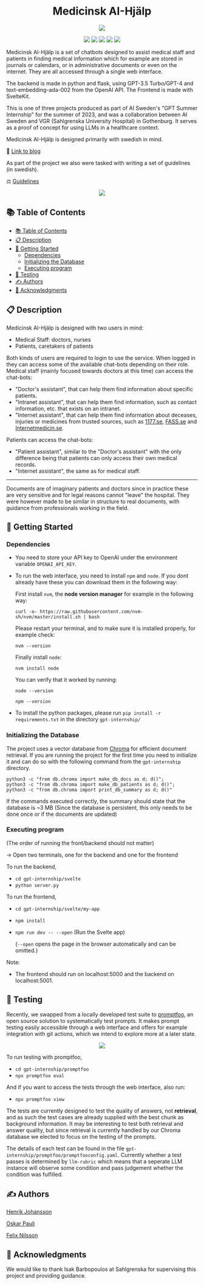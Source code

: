 <h1 align= center>Medicinsk AI-Hjälp</h1>



<p align="center">
  <img src="img/MAIH.png" />
</p>

<p align="center">
<img src="https://img.shields.io/badge/python-3670A0?style=for-the-badge&logo=python&logoColor=ffdd54"/>
<img src="https://img.shields.io/badge/chatGPT-74aa9c?style=for-the-badge&logo=openai&logoColor=white"/>
<img src="https://img.shields.io/badge/pandas-%23150458.svg?style=for-the-badge&logo=pandas&logoColor=white"/>
<img src="https://img.shields.io/badge/Svelte-4A4A55?style=for-the-badge&logo=svelte&logoColor=FF3E00"/>
<img src="https://img.shields.io/badge/Flask-000000?style=for-the-badge&logo=flask&logoColor=white"/>
</p>


Medicinsk AI-Hjälp is a set of chatbots designed to assist medical staff and patients in finding medical information which for example are stored in journals or calendars, or in administrative documents or even on the internet. They are all accessed through a single web interface.

The backend is made in python and flask, using GPT-3.5 Turbo/GPT-4 and text-embedding-ada-002 from the OpenAI API.
The Frontend is made with SvelteKit.

This is one of three projects produced as part of AI Sweden's "GPT Summer Internship" for the summer of 2023, and was a collaboration between AI Sweden and VGR (Sahlgrenska University Hospital) in Gothenburg. It serves as a proof of concept for using LLMs in a healthcare context.

Medicinsk AI-Hjälp is designed primarily with swedish in mind.

🔗 [Link to blog](https://my.ai.se/projects/287)

As part of the project we also were tasked with writing a set of guidelines 
(in swedish).

⚖️ [Guidelines](img/gpt_internship_guidelines.pdf)

<p align="center">
  <img src="img/Chatting.png" />
</p>


## 📚 Table of Contents 
- [📚 Table of Contents](#-table-of-contents)
- [📋 Description](#-description)
- [🚀 Getting Started](#-getting-started)
  - [Dependencies](#dependencies)
  - [Initializing the Database](#initializing-the-database)
  - [Executing program](#executing-program)
- [🧪 Testing](#-testing)
- [✍️ Authors](#️-authors)
- [🤝 Acknowledgments](#-acknowledgments)




## 📋 Description

Medicinsk AI-Hjälp is designed with two users in mind:

* Medical Staff: doctors, nurses
* Patients, caretakers of patients

Both kinds of users are required to login to use the service.
When logged in they can access some of the available chat-bots depending on their role.
Medical staff (mainly focused towards doctors at this time) can access the chat-bots:
- "Doctor's assistant", that can help them find information about specific patients.
- "Intranet assistant", that can help them find information, such as contact information, etc. that exists on an intranet.
- "Internet assistant", that can help them find information about deceases, injuries or medicines from trusted sources, such as [1177.se](https://www.1177.se), [FASS.se](https://www.fass.se) and [Internetmedicin.se](https://internetmedicin.se).

Patients can access the chat-bots:
- "Patient assistant", similar to the "Doctor's assistant" with the only difference being that patients can only access their own medical records.
- "Internet assistant", the same as for medical staff.

---

Documents are of imaginary patients and doctors since in practice these are very sensitive and for legal reasons cannot "leave" the hospital.
They were however made to be similar in structure to real documents, with guidance from professionals working in the field.



## 🚀 Getting Started

### Dependencies

* You need to store your API key to OpenAI under the environment variable ```OPENAI_API_KEY```.
  
* To run the web interface, you need to install ```npm``` and ```node```. If you dont already have these you can download them in the following way:

   First install ```nvm```, the **node version manager** for example in the following way:

  ```curl -o- https://raw.githubusercontent.com/nvm-sh/nvm/master/install.sh | bash```

   Please restart your terminal, and to make sure it is installed properly, for example check:
    
  ```nvm --version```

   Finally install ```node```:

  ```nvm install node```

  You can verify that it worked by running:

  ```node --version```

  ```npm --version ```

* To install the python packages, please run ```pip install -r requirements.txt``` in the directory ```gpt-internship/```

### Initializing the Database
The project uses a vector database from [Chroma](https://docs.trychroma.com/) for efficient document retrieval. If you are running the project for the first time you need to initialize it and can do so with the following command from the ```gpt-internship``` directory.

```
python3 -c "from db.chroma import make_db_docs as d; d()"; 
python3 -c "from db.chroma import make_db_patients as d; d()";
python3 -c "from db.chroma import print_db_summary as d; d()"
```
If the commands executed correctly, the summary should state that the database is ~3 MB
(Since the database is persistent, this only needs to be done once or if the documents are updated)
### Executing program

(The order of running the front/backend should not matter)

-> Open two terminals, one for the backend and one for the frontend

To run the backend,
- `cd gpt-internship/svelte`
- `python server.py`


To run the frontend,
- `cd gpt-internship/svelte/my-app`
- `npm install`
- `npm run dev -- --open` (Run the Svelte app)

    (`--open` opens the page in the browser automatically and can be omitted.)

Note:
- The frontend should run on localhost:5000 and the backend on localhost:5001.


## 🧪 Testing
Recently, we swapped from a locally developed test suite to [promptfoo](https://promptfoo.dev/docs/intro/), an open source solution to systematically test prompts. It makes prompt testing easily accessible through a web interface and offers for example integration with git actions, which we intend to explore more at a later state.

<p align="center">
  <img src="img/promptfoo.png" />
</p>

To run testing with promptfoo,
- `cd gpt-internship/promptfoo`
- `npx promptfoo eval`

And if you want to access the tests through the web interface, also run:
- `npx promptfoo view`

The tests are currently designed to test the quality of answers, not **retrieval**, and as such the test cases are already supplied with the best chunk as background information.
It may be interesting to test both retrieval and answer quality, but since retrieval is currently handled by our Chroma database we elected to focus on the testing of the prompts.

The details of each test can be found in the file `gpt-internship/promptfoo/promptfooconfig.yaml`. Currently whether a test passes is determined by `llm-rubric` which means that a seperate LLM instance will observe some condition and pass judgement whether the condition was fulfilled. 

## ✍️ Authors
[Henrik Johansson](https://github.com/henkejson)

[Oskar Pauli](https://github.com/OGPauli)

[Felix Nilsson](https://github.com/Felix-Nilsson)


## 🤝 Acknowledgments

We would like to thank Isak Barbopoulos at Sahlgrenska for supervising this project and providing guidance.
